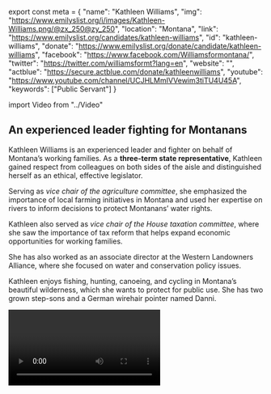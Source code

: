 export const meta = {
  "name": "Kathleen Williams",
  "img": "https://www.emilyslist.org/i/images/Kathleen-Williams.png/@zx_250@zy_250",
  "location": "Montana",
  "link": "https://www.emilyslist.org/candidates/kathleen-williams",
  "id": "kathleen-williams",
  "donate": "https://www.emilyslist.org/donate/candidate/kathleen-williams",
  "facebook": "https://www.facebook.com/Williamsformontana/",
  "twitter": "https://twitter.com/williamsformt?lang=en",
  "website": "",
  "actblue": "https://secure.actblue.com/donate/kathleenwilliams",
  "youtube": "https://www.youtube.com/channel/UCJHLMmIVVewim3tiTU4U45A",
  "keywords": ["Public Servant"]
}

import Video from "../Video"

## An experienced leader fighting for Montanans

Kathleen Williams is an experienced leader and fighter on behalf of Montana’s working families. As a **three-term state representative**, Kathleen gained respect from colleagues on both sides of the aisle and distinguished herself as an ethical, effective legislator.

Serving as _vice chair of the agriculture committee_, she emphasized the importance of local farming initiatives in Montana and used her expertise on rivers to inform decisions to protect Montanans’ water rights.

Kathleen also served as _vice chair of the House taxation committee_, where she saw the importance of tax reform that helps expand economic opportunities for working families.

She has also worked as an associate director at the Western Landowners Alliance, where she focused on water and conservation policy issues.

Kathleen enjoys fishing, hunting, canoeing, and cycling in Montana’s beautiful wilderness, which she wants to protect for public use. She has two grown step-sons and a German wirehair pointer named Danni.

<Video id="Mzc7SRb_ZZ8" />

## A champion for expanding health care and economic opportunity

Kathleen is running for Congress because she cares deeply about protecting Montanans’ health care and expanding economic opportunity. While she was in the legislature, Kathleen helped shepherd the passage of a bill that sought to ensure cancer patients are treated fairly by health insurers and able to participate in clinical trials that could lead to breakthroughs in treatment. She has released a detailed health policy plan that she will work to pass in Congress. “When I talk to people, health care is absolutely [number one]. If we didn’t have the political will before, we better get it, because we have to fix this,” she has said. Part of Kathleen’s commitment to improving health care comes from the fact that she served as a caregiver for her ailing mother when she was only 11 years old. “I know how an illness can affect a family – it’s hard. We need to make sure every family has health care,” she has said.

## An opportunity to flip a seat and flip the House

Kathleen won a crowded primary to face off against freshman incumbent Rep. Greg Gianforte, who should not only be considered dangerous because of his extreme views on health care and public lands, but also because he pleaded guilty to physically assaulting a reporter on the campaign trail during his special election. This is an opportunity to flip a seat from red to blue and help Democrats win back the House. Kathleen would be the first woman to represent Montana in Congress since the 1940s. “I had a lot of women say they were not sure a woman could win in Montana, and after a while I got blunt: ‘Well, it won’t happen if that’s what we think!’” she has said. Let’s show this champion for Montanans the full support of the EMILY’s List community and help her win this race.
